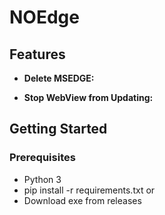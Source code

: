 # NOEdge

## Features

- **Delete MSEDGE:** 

- **Stop WebView from Updating:** 


## Getting Started

### Prerequisites

- Python 3
- pip install -r requirements.txt
  or
- Download exe from releases



